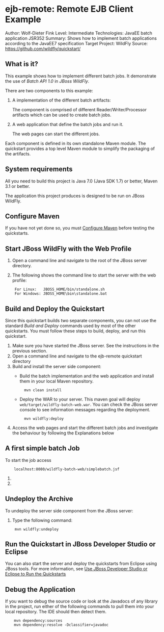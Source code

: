 ejb-remote: Remote EJB Client Example
=====================================
Author: Wolf-Dieter Fink
Level: Intermediate
Technologies: JavaEE batch application JSR352
Summary: Shows how to implement batch applications according to the JavaEE7 specification
Target Project: WildFly
Source: <https://github.com/wildfly/quickstart/>

What is it?
-----------

This example shows how to implement different batch jobs. It demonstrate the use of *Batch API 1.0* in *JBoss WildFly*.

There are two components to this example: 

1. A implementation of the different batch artifacts:

    The component is comprised of different Reader/Writer/Processor artifacts which can be used to create batch jobs.

2. A web application that define the batch jobs and run it. 

    The web pages can start the different jobs.

Each component is defined in its own standalone Maven module. The quickstart provides a top level Maven module to simplify the packaging of the artifacts.


System requirements
-------------------

All you need to build this project is Java 7.0 (Java SDK 1.7) or better, Maven 3.1 or better.

The application this project produces is designed to be run on JBoss WildFly.

 
Configure Maven
---------------

If you have not yet done so, you must [Configure Maven](../README.md#mavenconfiguration) before testing the quickstarts.


Start JBoss WildFly with the Web Profile
-------------------------

1. Open a command line and navigate to the root of the JBoss server directory.
2. The following shows the command line to start the server with the web profile:

        For Linux:   JBOSS_HOME/bin/standalone.sh
        For Windows: JBOSS_HOME\bin\standalone.bat


Build and Deploy the Quickstart
-------------------------

Since this quickstart builds two separate components, you can not use the standard *Build and Deploy* commands used by most of the other quickstarts. You must follow these steps to build, deploy, and run this quickstart.

1. Make sure you have started the JBoss server. See the instructions in the previous section.
2. Open a command line and navigate to the ejb-remote quickstart directory
3. Build and install the server side component:
    * Build the batch implementation and the web application and install them in your local Maven repository.

            mvn clean install        
    * Deploy the WAR to your server. This maven goal will deploy `web/target/wildfly-batch-web.war`. You can check the JBoss server console to see information messages regarding the deployment.

            mvn wildfly:deploy
4. Access the web pages and start the different batch jobs and investigate the behaviour by following the Explanations below


A first simple batch Job
-------------------------

To start the job access

        localhost:8080/wildfly-batch-web/simplebatch.jsf

1. 
2. 


Undeploy the Archive
--------------------

To undeploy the server side component from the JBoss server:

1. Type the following command:

        mvn wildfly:undeploy



Run the Quickstart in JBoss Developer Studio or Eclipse
-------------------------------------
You can also start the server and deploy the quickstarts from Eclipse using JBoss tools. For more information, see [Use JBoss Developer Studio or Eclipse to Run the Quickstarts](../README.md#useeclipse) 


Debug the Application
------------------------------------

If you want to debug the source code or look at the Javadocs of any library in the project, run either of the following commands to pull them into your local repository. The IDE should then detect them.

        mvn dependency:sources
        mvn dependency:resolve -Dclassifier=javadoc
